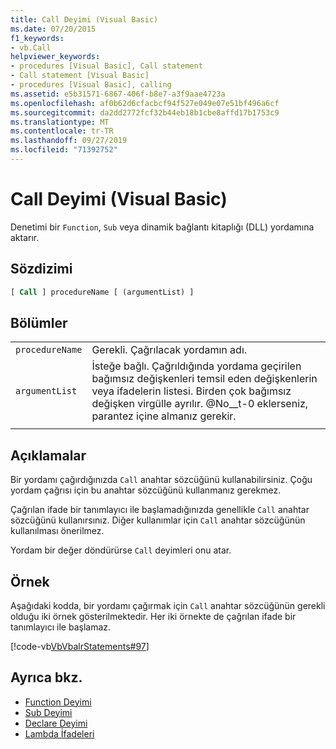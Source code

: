 ```yaml
---
title: Call Deyimi (Visual Basic)
ms.date: 07/20/2015
f1_keywords:
- vb.Call
helpviewer_keywords:
- procedures [Visual Basic], Call statement
- Call statement [Visual Basic]
- procedures [Visual Basic], calling
ms.assetid: e5b31571-6867-406f-b8e7-a3f9aae4723a
ms.openlocfilehash: af0b62d6cfacbcf94f527e049e07e51bf496a6cf
ms.sourcegitcommit: da2dd2772fcf32b44eb18b1cbe8affd17b1753c9
ms.translationtype: MT
ms.contentlocale: tr-TR
ms.lasthandoff: 09/27/2019
ms.locfileid: "71392752"
---
```

# <a name="call-statement-visual-basic"></a>Call Deyimi (Visual Basic)

Denetimi bir `Function`, `Sub` veya dinamik bağlantı kitaplığı (DLL) yordamına aktarır.

## <a name="syntax"></a>Sözdizimi

```vb
[ Call ] procedureName [ (argumentList) ]
```

## <a name="parts"></a>Bölümler

|||
|---|---|
|`procedureName`|Gerekli. Çağrılacak yordamın adı.|
|`argumentList`|İsteğe bağlı. Çağrıldığında yordama geçirilen bağımsız değişkenleri temsil eden değişkenlerin veya ifadelerin listesi. Birden çok bağımsız değişken virgülle ayrılır. @No__t-0 eklerseniz, parantez içine almanız gerekir.|
|||
  
## <a name="remarks"></a>Açıklamalar

 Bir yordamı çağırdığınızda `Call` anahtar sözcüğünü kullanabilirsiniz. Çoğu yordam çağrısı için bu anahtar sözcüğünü kullanmanız gerekmez.

 Çağrılan ifade bir tanımlayıcı ile başlamadığınızda genellikle `Call` anahtar sözcüğünü kullanırsınız. Diğer kullanımlar için `Call` anahtar sözcüğünün kullanılması önerilmez.

 Yordam bir değer döndürürse `Call` deyimleri onu atar.

## <a name="example"></a>Örnek

 Aşağıdaki kodda, bir yordamı çağırmak için `Call` anahtar sözcüğünün gerekli olduğu iki örnek gösterilmektedir. Her iki örnekte de çağrılan ifade bir tanımlayıcı ile başlamaz.

 [!code-vb[VbVbalrStatements#97](~/samples/snippets/visualbasic/VS_Snippets_VBCSharp/VbVbalrStatements/VB/Class1.vb#97)]  
  
## <a name="see-also"></a>Ayrıca bkz.

- [Function Deyimi](function-statement.md)
- [Sub Deyimi](sub-statement.md)
- [Declare Deyimi](declare-statement.md)
- [Lambda İfadeleri](../../programming-guide/language-features/procedures/lambda-expressions.md)
